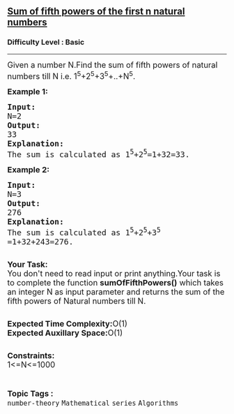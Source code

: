 <h2><a href="https://practice.geeksforgeeks.org/problems/sum-of-fifth-powers-of-the-first-n-natural-numbers3415/1?page=1&category[]=series&sortBy=submissions">Sum of fifth powers of the first n natural numbers</a></h2><h3>Difficulty Level : Basic</h3><hr><div class="problems_problem_content__Xm_eO"><p><span style="font-size:18px">Given a number N.Find the sum of fifth powers of natural numbers till N i.e. 1<sup>5</sup>+2<sup>5</sup>+3<sup>5</sup>+..+N<sup>5</sup>.</span></p>

<p><span style="font-size:18px"><strong>Example 1:</strong></span></p>

<pre><span style="font-size:18px"><strong>Input:</strong>
N=2
<strong>Output:</strong>
33
<strong>Explanation:</strong>
The sum is calculated as 1<sup>5</sup>+2<sup>5</sup>=1+32=33.</span></pre>

<p><span style="font-size:18px"><strong>Example 2:</strong></span></p>

<pre><span style="font-size:18px"><strong>Input:</strong>
N=3
<strong>Output:</strong>
276
<strong>Explanation:</strong>
The sum is calculated as 1<sup>5</sup>+2<sup>5</sup>+3<sup>5</sup>
=1+32+243=276.</span></pre>

<p><br>
<span style="font-size:18px"><strong>Your Task:</strong><br>
You don't need to read input or print anything.Your task is to complete the function <strong>sumOfFifthPowers()</strong> which takes an integer N as input parameter and returns the sum of the fifth powers of Natural numbers till N.</span></p>

<p><br>
<span style="font-size:18px"><strong>Expected Time Complexity:</strong>O(1)<br>
<strong>Expected Auxillary Space:</strong>O(1)</span></p>

<p><br>
<span style="font-size:18px"><strong>Constraints:</strong><br>
1&lt;=N&lt;=1000</span></p>
</div><br><p><span style=font-size:18px><strong>Topic Tags : </strong><br><code>number-theory</code>&nbsp;<code>Mathematical</code>&nbsp;<code>series</code>&nbsp;<code>Algorithms</code>&nbsp;